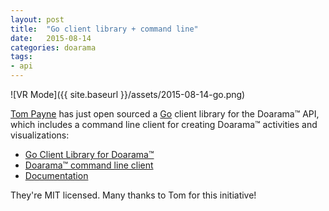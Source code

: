 ```yaml
---
layout: post
title:  "Go client library + command line"
date:   2015-08-14
categories: doarama
tags:
- api
---
```


[]()

![VR Mode]({{ site.baseurl }}/assets/2015-08-14-go.png)

[Tom Payne](https://github.com/twpayne) has just open sourced a [Go](https://golang.org/) client library for the Doarama&trade; API, which includes a command line client for creating Doarama&trade; activities and visualizations:

* [Go Client Library for Doarama&trade;](https://github.com/twpayne/go-doarama)
* [Doarama&trade; command line client](https://github.com/twpayne/go-doarama/tree/master/cmd/doarama)
* [Documentation](http://godoc.org/github.com/twpayne/go-doarama)

They're MIT licensed.  Many thanks to Tom for this initiative!